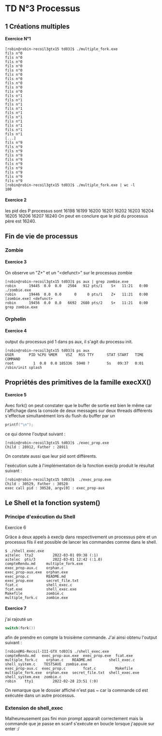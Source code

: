 # TD N°3 Processus

## 1 Créations multiples

#### Exercice N°1
```
[robin@robin-recoil3gtx15 td03]$ ./multiple_fork.exe 
fils n°0
fils n°0
fils n°0
fils n°0
fils n°0
fils n°0
fils n°0
fils n°0
fils n°0
fils n°0
fils n°1
fils n°1
fils n°1
fils n°1
fils n°1
fils n°1
fils n°1
fils n°1
fils n°1
fils n°1
[...]
fils n°9
fils n°9
fils n°9
fils n°9
fils n°9
fils n°9
fils n°9
fils n°9
fils n°9
fils n°9
[robin@robin-recoil3gtx15 td03]$ ./multiple_fork.exe | wc -l
100
```

#### Exercice 2

les pid des P processus sont 16198 16199 16200 16201 16202 16203 16204 16205 16206 16207 16240
On peut en conclure que le pid du processus père est 16240.

## Fin de vie de  processus

### Zombie

#### Exercice 3

On observe un "Z+" et un "\<defunct>" sur le processus zombie

```
[robin@robin-recoil3gtx15 td03]$ ps aux | grep zombie.exe 
robin      19445  0.0  0.0   2504   912 pts/1    S+   11:21   0:00 ./zombie.exe
robin      19446  0.0  0.0      0     0 pts/1    Z+   11:21   0:00 [zombie.exe] <defunct>
robin      19456  0.0  0.0   6692  2680 pts/2    S+   11:21   0:00 grep zombie.exe
```
### Orphelin

#### Exercice 4

output du processus pid 1 dans ps aux, il s'agit du processu init.

```
[robin@robin-recoil3gtx15 td03]$ ps aux
USER       PID %CPU %MEM    VSZ   RSS TTY      STAT START   TIME COMMAND
root         1  0.0  0.0 185336  5948 ?        Ss   09:37   0:01 /sbin/init splash
```

## Propriétés des primitives de la famille execXX()

#### Exercice 5

Avec fork() on peut constater que le buffer de sortie est bien le même car l'affichage dans la console de deux messages sur deux threads différents s'effectue simultanément lors du flush du buffer par un 
```c 
printf("\n");
```

ce qui donne l'output suivant :
```
[robin@robin-recoil3gtx15 td03]$ ./exec_prop.exe 
Child : 28912, Father : 28911
```
On constate aussi que leur pid sont différents.

l'exécution suite à l'implémentation de la fonction execlp produit le résultat suivant : 

```
[robin@robin-recoil3gtx15 td03]$  ./exec_prop.exe 
Child : 30529, Father : 30528
exec call pid : 30528, argv[0] : exec_prop-aux
```

## Le Shell et la fonction system()

### Principe d'exécution du Shell

Exercice 6

Grâce à deux appels à execlp dans respectivement un processus père et un processus fils il est possible de lancer les commandes comme dans le shell.

```
$ ./shell_exec.exe 
aitelec  tty2         2022-03-01 09:38 (:1)
aitelec  pts/3        2022-03-01 12:42 (:1.0)
compteRendu.md     multiple_fork.exe
exec_prop-aux.c    orphan.c
exec_prop-aux.exe  orphan.exe
exec_prop.c        README.md
exec_prop.exe      secret_file.txt
fcat.c             shell_exec.c
fcat.exe           shell_exec.exe
Makefile           zombie.c
multiple_fork.c    zombie.exe
```

#### Exercice 7

j'ai rajouté un 
```c
switch(fork())
```
afin de prendre en compte la troisième commande. J'ai ainsi obtenu l'output suivant : 

```
[robin@RG-Recoil-III-GTX td03]$ ./shell_exec.exe 
compteRendu.md   exec_prop-aux.exe  exec_prop.exe  fcat.exe  multiple_fork.c    orphan.c    README.md        shell_exec.c    shell_system.c    TESTSAVE  zombie.exe
exec_prop-aux.c  exec_prop.c        fcat.c         Makefile  multiple_fork.exe  orphan.exe  secret_file.txt  shell_exec.exe  shell_system.exe  zombie.c
robin    tty1         2022-02-28 23:51 (:0)
```
On remarque que le dossier affiché n'est pas ~ car la commande cd est exécutée dans un autre processus.

### Extension de shell_exec

Malheureusement pas fini mon prompt apparaît correctement mais la commande que je passe en scanf s'exécute en boucle lorsque j'appuie sur enter :/ 